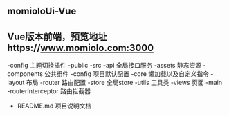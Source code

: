 ## momioloUi-Vue
## Vue版本前端，预览地址https://www.momiolo.com:3000

-config 主题切换插件
-public
-src
  -api 全局接口服务
  -assets 静态资源
  -components 公共组件
  -config 项目默认配置
  -core 懒加载以及自定义指令
  -layout 布局
  -router 路由配置
  -store 全局store
  -utils 工具类
  -views 页面
  -main 
  -routerInterceptor 路由拦截器
- README.md 项目说明文档


